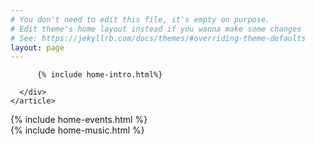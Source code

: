 ```yaml
---
# You don't need to edit this file, it's empty on purpose.
# Edit theme's home layout instead if you wanna make some changes
# See: https://jekyllrb.com/docs/themes/#overriding-theme-defaults
layout: page
---
```

<!-- Home -->
  <div class="wrapper style1">
    <article class="container">
      <div>

          {% include home-intro.html%}

      </div>
    </article>
  </div>

  <!-- optredens -->
  <div class="wrapper style2">
    <article id="events">
      {% include home-events.html %}
    </article>
  </div>

  <!-- muziek -->
  <div class="wrapper style1">
    <article id="music">
      {% include home-music.html %}
    </article>
  </div>
